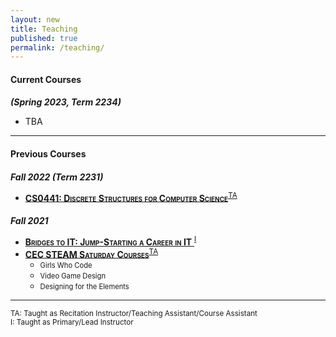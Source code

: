 ```yaml
---
layout: new
title: Teaching
published: true
permalink: /teaching/
---
```


<style>
    strong{font-variant: small-caps;}
    h5{margin-bottom: 0;}
    p{margin-bottom: 0;}
</style>

#### Current Courses
##### (Spring 2023, Term 2234)
- TBA   

---

#### Previous Courses


##### Fall 2022 (Term 2231)
- [<i class="pitt-icon"></i> **CS0441: Discrete Structures for Computer Science**](../CS0441-2231/)<sup><a href="#TA" type="button" onclick='highlight("TA")' class="text-decoration-none text-secondary" data-bs-toggle="tooltip" data-bs-placement="right" data-bs-title="Taught as Recitation Instructor/Teaching Assistant/Course Assistant">TA</a></sup>

##### Fall 2021

- [<i class="pitt-icon"></i> **Bridges to IT: Jump-Starting a Career in IT** ](bridges-to-it/)<sup><a href="#Instructor" type="button" onclick='highlight("Instructor")'  class="text-decoration-none text-secondary" data-bs-toggle="tooltip" data-bs-placement="right" data-bs-title="Taught as Primary/Lead Instructor">I</a></sup>
- [<i class="pitt-icon"></i> **CEC STEAM Saturday Courses**](https://cec.pitt.edu/calendar/s-t-e-a-m-saturdays/2022-10-08/)<sup><a href="#TA" type="button" onclick='highlight("TA")' class="text-decoration-none text-secondary" data-bs-toggle="tooltip" data-bs-placement="right" data-bs-title="Taught as Recitation Instructor/Teaching Assistant/Course Assistant">TA</a></sup>
  - <span style="font-size: 80%;">Girls Who Code</span>
  - <span style="font-size: 80%;"> Video Game Design</span>
  - <span style="font-size: 80%;">Designing for the Elements</span>

---

<sup id="TA" onclick='highlight_off()'><span class="text-secondary">TA</span>: Taught as Recitation Instructor/Teaching Assistant/Course Assistant</sup><br>
<sup id="Instructor" onclick='highlight_off()'><span class="text-secondary">I</span>: Taught as Primary/Lead Instructor</sup>

<link rel="stylesheet" href='{{"/assets/icons.css" | absolute_url }}'>
<style>.highlight{
        background-color: #FFFF00;
    }</style>
<script>
    const tooltipTriggerList = document.querySelectorAll('[data-bs-toggle="tooltip"]');
const tooltipList = [...tooltipTriggerList].map(tooltipTriggerEl => new bootstrap.Tooltip(tooltipTriggerEl));
</script>

<script>
    function highlight(id) {
        var already_highlighted = document.getElementsByClassName('highlight');
        if(already_highlighted.length > 0) already_highlighted[0].classList.remove("highlight");
        var toHighlight = document.getElementById(id);
        toHighlight.classList.toggle("highlight");
    }
    function highlight_off() {
        var already_highlighted = document.getElementsByClassName('highlight');
        if(already_highlighted.length > 0) already_highlighted[0].classList.remove("highlight");
    }
</script>
